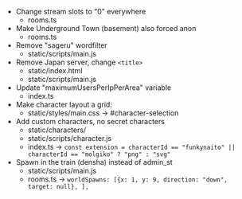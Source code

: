 * Change stream slots to "0" everywhere
  * rooms.ts
* Make Underground Town (basement) also forced anon
  * rooms.ts
* Remove "sageru" wordfilter
  * static/scripts/main.js
* Remove Japan server, change `<title>`
  * static/index.html
  * static/scripts/main.js
* Update "maximumUsersPerIpPerArea" variable
  * index.ts
* Make character layout a grid: 
  * static/styles/main.css -> #character-selection
* Add custom characters, no secret characters
  * static/characters/
  * static/scripts/character.js
  * index.ts -> `const extension = characterId == "funkynaito" || characterId == "molgiko" ? "png" : "svg"`
* Spawn in the train (densha) instead of admin_st
  * static/scripts/main.js
  * rooms.ts -> `worldSpawns: [{x: 1, y: 9, direction: "down", target: null}, ],`
